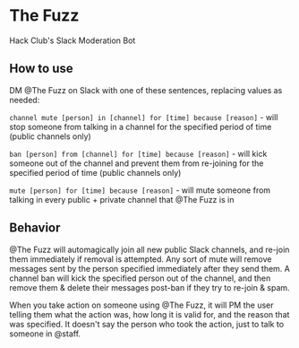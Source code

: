 # The Fuzz
Hack Club's Slack Moderation Bot


## How to use
DM @The Fuzz on Slack with one of these sentences, replacing values as needed:

`channel mute [person] in [channel] for [time] because [reason]` - will stop someone from talking in a channel for the specified period of time (public channels only)

`ban [person] from [channel] for [time] because [reason]` - will kick someone out of the channel and prevent them from re-joining for the specified period of time (public channels only)

`mute [person] for [time] because [reason]` - will mute someone from talking in every public + private channel that @The Fuzz is in

## Behavior
@The Fuzz will automagically join all new public Slack channels, and re-join them immediately if removal is attempted. Any sort of mute will remove messages sent by the person specified immediately after they send them. A channel ban will kick the specified person out of the channel, and then remove them & delete their messages post-ban if they try to re-join & spam.

When you take action on someone using @The Fuzz, it will PM the user telling them what the action was, how long it is valid for, and the reason that was specified. It doesn't say the person who took the action, just to talk to someone in @staff.
